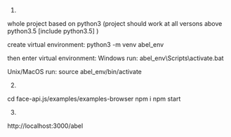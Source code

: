 1. 
whole project based on python3
(project should work at all versons above python3.5 [include python3.5] )

create virtual environment:
python3 -m venv  abel_env

then enter virtual environment:
Windows run:
abel_env\Scripts\activate.bat

Unix/MacOS run:
source abel_env/bin/activate


2. 
cd face-api.js/examples/examples-browser
npm i
npm start

3.
http://localhost:3000/abel


